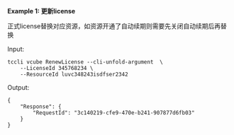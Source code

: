 **Example 1: 更新license**

正式license替换对应资源，如资源开通了自动续期则需要先关闭自动续期后再替换

Input: 

```
tccli vcube RenewLicense --cli-unfold-argument  \
    --LicenseId 345768234 \
    --ResourceId luvc348243isdfser2342
```

Output: 
```
{
    "Response": {
        "RequestId": "3c140219-cfe9-470e-b241-907877d6fb03"
    }
}
```

